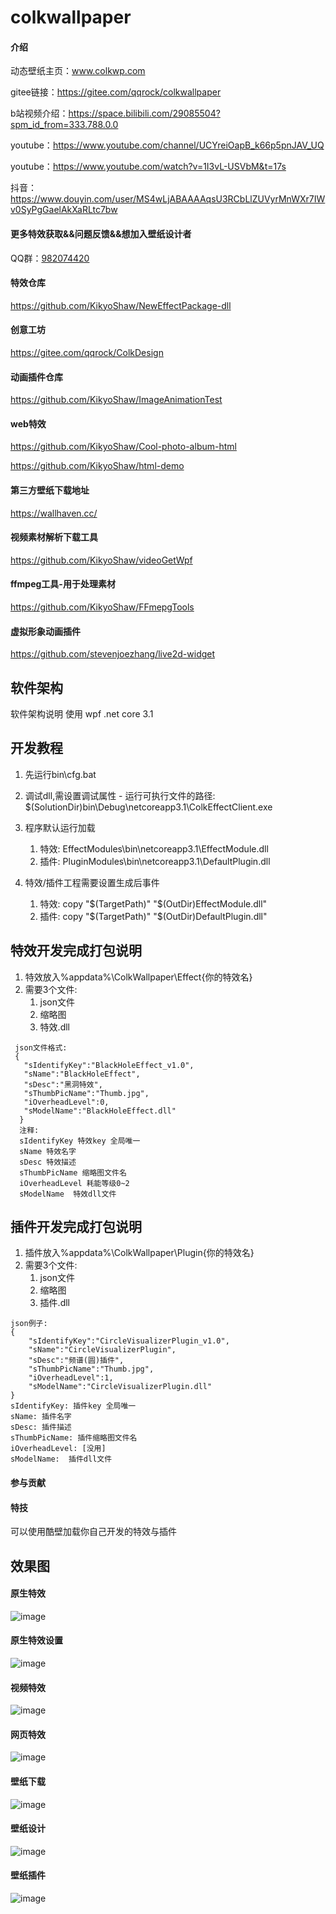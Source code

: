 # colkwallpaper

#### 介绍
动态壁纸主页：www.colkwp.com 

gitee链接：https://gitee.com/qqrock/colkwallpaper

b站视频介绍：https://space.bilibili.com/29085504?spm_id_from=333.788.0.0

youtube：https://www.youtube.com/channel/UCYreiOapB_k66p5pnJAV_UQ

youtube：https://www.youtube.com/watch?v=1I3vL-USVbM&t=17s

抖音：https://www.douyin.com/user/MS4wLjABAAAAqsU3RCbLlZUVyrMnWXr7IWv0SyPgGaelAkXaRLtc7bw

#### 更多特效获取&&问题反馈&&想加入壁纸设计者

QQ群：[982074420](http://qm.qq.com/cgi-bin/qm/qr?_wv=1027&k=V18eR3alzHXcEse5SpcqsagTH0t5R72Q&authKey=p7QlzhSDxXDUTDO4AhEWlo3uyIdsuPKVMoLe6ZLcIkBeO0FjwnNsNEMcUQhx6za3&noverify=0&group_code=982074420)

#### 特效仓库

https://github.com/KikyoShaw/NewEffectPackage-dll

#### 创意工坊

https://gitee.com/qqrock/ColkDesign

#### 动画插件仓库

https://github.com/KikyoShaw/ImageAnimationTest

#### web特效
https://github.com/KikyoShaw/Cool-photo-album-html

https://github.com/KikyoShaw/html-demo

#### 第三方壁纸下载地址

https://wallhaven.cc/

#### 视频素材解析下载工具

https://github.com/KikyoShaw/videoGetWpf

#### ffmpeg工具-用于处理素材

https://github.com/KikyoShaw/FFmepgTools

#### 虚拟形象动画插件

https://github.com/stevenjoezhang/live2d-widget


## 软件架构
软件架构说明
 使用 wpf .net core 3.1 

## 开发教程
  1. 先运行bin\cfg.bat

  2. 调试dll,需设置调试属性
    - 运行可执行文件的路径: $(SolutionDir)bin\Debug\netcoreapp3.1\ColkEffectClient.exe

  3. 程序默认运行加载  
     1. 特效: EffectModules\bin\netcoreapp3.1\EffectModule.dll
     2. 插件: PluginModules\bin\netcoreapp3.1\DefaultPlugin.dll

  4. 特效/插件工程需要设置生成后事件
     1. 特效: copy  "$(TargetPath)"  "$(OutDir)EffectModule.dll"
	 2. 插件: copy  "$(TargetPath)"  "$(OutDir)DefaultPlugin.dll"

## 特效开发完成打包说明
 1. 特效放入%appdata%\ColkWallpaper\Effect\{你的特效名}
 2. 需要3个文件: 
    1. json文件 
    2. 缩略图
    3. 特效.dll
   
 
  ```
   json文件格式:
   {
     "sIdentifyKey":"BlackHoleEffect_v1.0",
 	 "sName":"BlackHoleEffect",
	 "sDesc":"黑洞特效",
	 "sThumbPicName":"Thumb.jpg",
	 "iOverheadLevel":0,
	 "sModelName":"BlackHoleEffect.dll"
	}	
    注释:
	sIdentifyKey 特效key 全局唯一
	sName 特效名字
	sDesc 特效描述
	sThumbPicName 缩略图文件名
	iOverheadLevel 耗能等级0~2
	sModelName  特效dll文件
  ```
	
## 插件开发完成打包说明

 1. 插件放入%appdata%\ColkWallpaper\Plugin\{你的特效名}
 2. 需要3个文件: 
    1. json文件 
    2. 缩略图
    3. 插件.dll
  
  ```
  json例子:
  {
      "sIdentifyKey":"CircleVisualizerPlugin_v1.0",
      "sName":"CircleVisualizerPlugin",
      "sDesc":"频谱(圆)插件",
      "sThumbPicName":"Thumb.jpg",
      "iOverheadLevel":1,
      "sModelName":"CircleVisualizerPlugin.dll"
  }
  sIdentifyKey: 插件key 全局唯一
  sName: 插件名字
  sDesc: 插件描述
  sThumbPicName: 插件缩略图文件名
  iOverheadLevel: [没用]
  sModelName:  插件dll文件
  ```

#### 参与贡献



#### 特技

可以使用酷壁加载你自己开发的特效与插件

## 效果图
#### 原生特效
![image](https://github.com/KikyoShaw/colkwallpaper-master/blob/master/Image/1.png)

#### 原生特效设置
![image](https://github.com/KikyoShaw/colkwallpaper-master/blob/master/Image/2.png)

#### 视频特效
![image](https://github.com/KikyoShaw/colkwallpaper-master/blob/master/Image/3.png)

#### 网页特效
![image](https://github.com/KikyoShaw/colkwallpaper-master/blob/master/Image/4.png)

#### 壁纸下载
![image](https://github.com/KikyoShaw/colkwallpaper-master/blob/master/Image/5.png)

#### 壁纸设计
![image](https://github.com/KikyoShaw/colkwallpaper-master/blob/master/Image/6.png)

#### 壁纸插件
![image](https://github.com/KikyoShaw/colkwallpaper-master/blob/master/Image/7.png)
